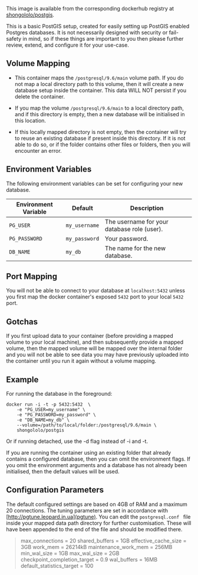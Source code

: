 This image is available from the corresponding dockerhub registry at [shongololo/postgis](https://hub.docker.com/r/shongololo/postgis/).

This is a basic PostGIS setup, created for easily setting up PostGIS enabled Postgres databases.
It is not necessarily designed with security or fail-safety in mind, so if these things are important to you then please further review, extend, and configure it for your use-case.

Volume Mapping
-------------------
- This container maps the `/postgresql/9.6/main` volume path.
If you do not map a local directory path to this volume, then it will create a new database setup inside the container.
This data WILL NOT persist if you delete the container.

- If you map the volume `/postgresql/9.6/main` to a local directory path, and if this directory is empty, then a new database will be initialised in this location.

- If this locally mapped directory is not empty, then the container will try to reuse an existing database if present inside this directory.
If it is not able to do so, or if the folder contains other files or folders, then you will encounter an error.

Environment Variables
-------------------------
The following environment variables can be set for configuring your new database.

Environment Variable | Default | Description
------------------------|---------|--------------
`PG_USER` |  `my_username` | The username for your database role (user).
`PG_PASSWORD` | `my_password` | Your password.
`DB_NAME` | `my_db` | The name for the new database.

Port Mapping
---------------
You will not be able to connect to your database at `localhost:5432` unless you first map the docker container's exposed `5432` port to your local `5432` port.

Gotchas
----------
If you first upload data to your container (before providing a mapped volume to your local machine), and then subsequently provide a mapped volume,
then the mapped volume will be mapped over the internal folder and you will not be able to see data you may have previously uploaded into the container until you run it again without a volume mapping.

Example
----------
For running the database in the foreground:
```
docker run -i -t -p 5432:5432  \
    -e "PG_USER=my_username" \
    -e "PG_PASSWORD=my_password" \
    -e "DB_NAME=my_db" \
    --volume=/path/to/local/folder:/postgresql/9.6/main \
    shongololo/postgis
```

Or if running detached, use the -d flag instead of -i and -t.

If you are running the container using an existing folder that already contains a configured database, then you can omit the environment flags.
If you omit the environment arguments and a database has not already been initialised, then the default values will be used.

Configuration Parameters
-----------------------------
The default configured settings are based on 4GB of RAM and a maximum 20 connections.
The tuning parameters are set in accordance with [http://pgtune.leopard.in.ua](pgtune).
You can edit the `postgresql.conf ` file inside your mapped data path directory for further customisation.
These will have been appended to the end of the file and should be modified there.

>max_connections = 20
shared_buffers = 1GB
effective_cache_size = 3GB
work_mem = 26214kB
maintenance_work_mem = 256MB
min_wal_size = 1GB
max_wal_size = 2GB
checkpoint_completion_target = 0.9
wal_buffers = 16MB
default_statistics_target = 100
